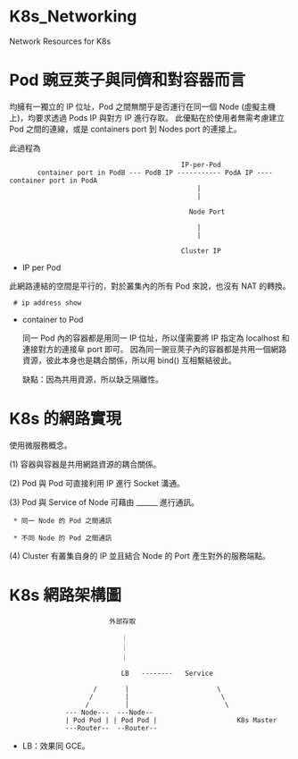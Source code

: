 # K8s_Networking
Network Resources for K8s

# Pod 豌豆莢子與同儕和對容器而言

均擁有一獨立的 IP 位址，Pod 之間無關乎是否運行在同一個 Node (虛擬主機上)，均要求透過 Pods IP 與對方 IP 進行存取。
此優點在於使用者無需考慮建立 Pod 之間的連線，或是 containers port 到 Nodes port 的連接上。

此過程為 



                                               IP-per-Pod
           container port in PodB --- PodB IP ----------- PodA IP ---- container port in PodA
                                                   |
                                                   |
                                                   
                                                 Node Port
                                                 
                                                   |
                                                   |
                                                  
                                               Cluster IP
                                                   
                                                   
* IP per Pod 

 此網路連結的空間是平行的，對於叢集內的所有 Pod 來說，也沒有 NAT 的轉換。
 
     # ip address show
 
* container to Pod

  同一 Pod 內的容器都是用同一 IP 位址，所以僅需要將 IP 指定為 localhost 和連接對方的連接阜 port 即可。
  因為同一豌豆莢子內的容器都是共用一個網路資源，彼此本身也是耦合關係，所以用 bind() 互相繫結彼此。
  
  缺點：因為共用資源，所以缺乏隔離性。
  
 
 # K8s 的網路實現
 
 使用微服務概念。
 
 (1) 容器與容器是共用網路資源的耦合關係。
 
 (2) Pod 與 Pod 可直接利用 IP 進行 Socket 溝通。
 
 (3) Pod 與 Service of Node 可藉由 ______  進行通訊。
 
     * 同一 Node 的 Pod 之間通訊
     
     * 不同 Node 的 Pod 之間通訊
 
 (4) Cluster 有叢集自身的 IP 並且結合 Node 的 Port 產生對外的服務端點。
 
 # K8s 網路架構圖
 
 

                             外部存取

                                ｜
                                ｜
                                ｜

                                LB   --------   Service

                         /       |                      \
                        /        |                       \
                       /         |                        \
                  --- Node---  ---Node--                                       
                  | Pod Pod | | Pod Pod |                    K8s Master  
                  ---Router--  --Router-- 


  * LB：效果同 GCE。

